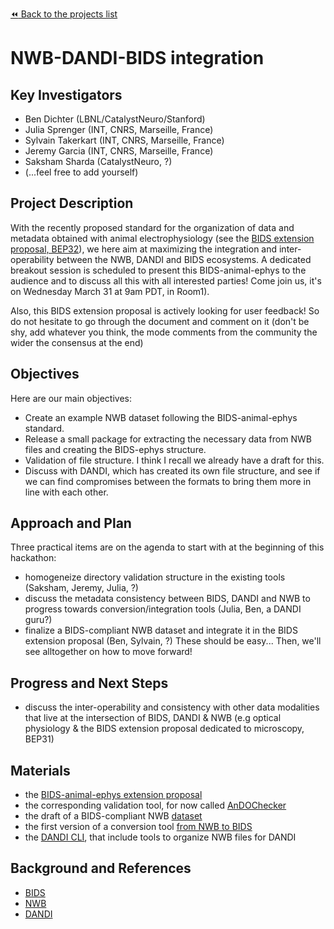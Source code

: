 [:rewind: Back to the projects list](../../README.md#ProjectsList)

<!-- For information on how to write GitHub .md files see https://guides.github.com/features/mastering-markdown/ -->

# NWB-DANDI-BIDS integration

## Key Investigators

<!-- - Investigator 1 (Affiliation)-->
<!-- - Investigator 2 (Affiliation)-->
* Ben Dichter (LBNL/CatalystNeuro/Stanford)
* Julia Sprenger (INT, CNRS, Marseille, France)
* Sylvain Takerkart (INT, CNRS, Marseille, France)
* Jeremy Garcia (INT, CNRS, Marseille, France)
* Saksham Sharda (CatalystNeuro, ?)
* (...feel free to add yourself)

## Project Description

<!-- Add a short paragraph describing the project. -->
With the recently proposed standard for the organization of data and metadata obtained with animal electrophysiology (see the [BIDS extension proposal, BEP32](http://bit.ly/BIDS-animal-ephys)), we here aim at maximizing the integration and inter-operability between the NWB, DANDI and BIDS ecosystems. A dedicated breakout session is scheduled to present this BIDS-animal-ephys to the audience and to discuss all this with all interested parties! Come join us, it's on Wednesday March 31 at 9am PDT, in Room1).

Also, this BIDS extension proposal is actively looking for user feedback! So do not hesitate to go through the document and comment on it (don't be shy, add whatever you think, the mode comments from the community the wider the consensus at the end)

## Objectives

<!-- Briefly describe the objectives of your project. What would you like to achive?-->

<!-- 1. Objective A. Describe it in 1-2 sentences.-->
<!-- 1. Objective B. Describe it in 1-2 sentences.-->
<!-- 1. ...-->
Here are our main objectives:
* Create an example NWB dataset following the BIDS-animal-ephys standard.
* Release a small package for extracting the necessary data from NWB files and creating the BIDS-ephys structure.
* Validation of file structure. I think I recall we already have a draft for this.
* Discuss with DANDI, which has created its own file structure, and see if we can find compromises between the formats to bring them more in line with each other.

## Approach and Plan

<!-- 1. Describe the steps of your planned approach to reach the objectives.-->
<!-- 1. ... -->
<!-- 1. ... -->
Three practical items are on the agenda to start with at the beginning of this hackathon:
* homogeneize directory validation structure in the existing tools (Saksham, Jeremy, Julia, ?)
* discuss the metadata consistency between BIDS, DANDI and NWB to progress towards conversion/integration tools (Julia, Ben, a DANDI guru?)
* finalize a BIDS-compliant NWB dataset and integrate it in the BIDS extension proposal (Ben, Sylvain, ?)
These should be easy... Then, we'll see alltogether on how to move forward!

## Progress and Next Steps

<!--Populate this section as you are making progress before/during/after the hackathon-->
<!--Describe the progress you have made on the project,e.g., which objectives you have achieved and how.-->
<!--Describe the next steps you are planing to take to complete the project.-->
* discuss the inter-operability and consistency with other data modalities that live at the intersection of BIDS, DANDI & NWB (e.g optical physiology & the BIDS extension proposal dedicated to microscopy, BEP31)

## Materials

<!--If available add links to the materials relevant to the project, e.g., the code generated for the project or data used-->
<!--If available add pictures and links to videos that demonstrate what has been accomplished.-->
<!--![Description of picture](Example2.jpg)-->
* the [BIDS-animal-ephys extension proposal](http://bit.ly/BIDS-animal-ephys)
* the corresponding validation tool, for now called [AnDOChecker](https://github.com/INT-NIT/AnDO)
* the draft of a BIDS-compliant NWB [dataset](https://drive.google.com/drive/u/1/folders/1-5HgytYZQLkXgm3-R9kpZj-EhEqHs_2f)
* the first version of a conversion tool [from NWB to BIDS](https://github.com/catalystneuro/BIDS_ephys/blob/master/BIDS_ext.py)
* the [DANDI CLI](https://www.dandiarchive.org/handbook/10_using_dandi/#uploading-a-dandiset), that include tools to organize NWB files for DANDI

## Background and References

<!--Use this space for information that may help people better understand your project, like links to papers, source code, or data ,e.g:-->
<!-- - Source code: https://github.com/YourUser/YourRepository -->
<!-- - Documentation: https://link.to.docs -->
<!-- - Test data: https://link.to.test.data -->
* [BIDS](https://bids.neuroimaging.io/get_involved.html)
* [NWB](https://www.nwb.org/)
* [DANDI](http://www.dandiarchive.org)

